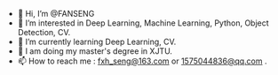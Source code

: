 - 👋 Hi, I’m @FANSENG
- 👀 I’m interested in Deep Learning, Machine Learning, Python, Object Detection, CV.
- 🌱 I’m currently learning Deep Learning, CV.
- 💞️ I am doing my master's degree in XJTU.
- 📫 How to reach me : fxh_seng@163.com or 1575044836@qq.com .

<!---
FANSENG/FANSENG is a ✨ special ✨ repository because its `README.md` (this file) appears on your GitHub profile.
You can click the Preview link to take a look at your changes.
--->
